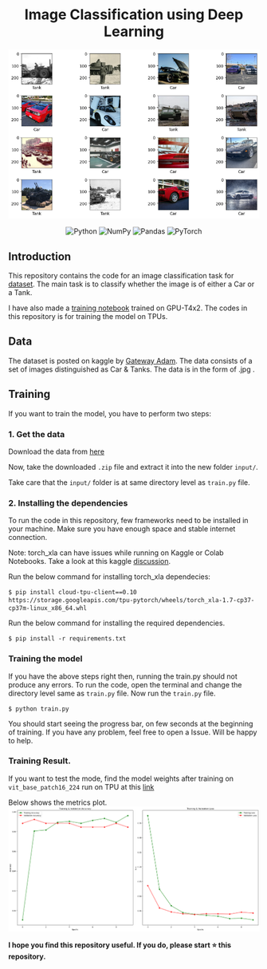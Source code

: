 <h1 align='center'>Image Classification using Deep Learning </h1>

<p align="center">
<img src="assets/title.png" alt="Image Visualisation">
</p>

<p align="center">
<img alt="Python" src="https://img.shields.io/badge/python%20-%2314354C.svg?&style=for-the-badge&logo=python&logoColor=white"/>

<img alt="NumPy" src="https://img.shields.io/badge/numpy%20-%23013243.svg?&style=for-the-badge&logo=numpy&logoColor=white" />

<img alt="Pandas" src="https://img.shields.io/badge/pandas%20-%23150458.svg?&style=for-the-badge&logo=pandas&logoColor=white" />

<img alt="PyTorch" src="https://img.shields.io/badge/PyTorch%20-%23EE4C2C.svg?&style=for-the-badge&logo=PyTorch&logoColor=white" />
</p>

## Introduction 

This repository contains the code for an image classification task for [dataset](https://www.kaggle.com/datasets/gatewayadam/cars-and-tanks-image-classification).
The main task is to classify whether the image is of either a Car or a Tank.

I have also made a [training notebook](https://www.kaggle.com/code/nikhilxb/classification-using-multi-model-trainer-on-torch/notebook) trained on GPU-T4x2.
The codes in this repository is for training the model on TPUs.

## Data

The dataset is posted on kaggle by [Gateway Adam](https://www.kaggle.com/gatewayadam).
The data consists of a set of images distinguished as Car & Tanks. 
The data is in the form of .jpg .

## Training

If you want to train the model, you have to perform two steps:

### 1. Get the data
Download the data from [here](https://www.kaggle.com/datasets/gatewayadam/cars-and-tanks-image-classification)

Now, take the downloaded `.zip` file and extract it into the new folder `input/`.

Take care that the `input/` folder is at same directory level as `train.py` file.

### 2. Installing the dependencies

To run the code in this repository, few frameworks need to be installed in your machine. 
Make sure you have enough space and stable internet connection.

Note: torch_xla can have issues while running on Kaggle or Colab Notebooks. Take a look at this kaggle [discussion](https://www.kaggle.com/general/201365).

Run the below command for installing torch_xla dependecies:

```shell
$ pip install cloud-tpu-client==0.10 https://storage.googleapis.com/tpu-pytorch/wheels/torch_xla-1.7-cp37-cp37m-linux_x86_64.whl
```
Run the below command for installing the required dependencies.

```shell
$ pip install -r requirements.txt
```
### Training the model
If you have the above steps right then, running the train.py should not produce any errors. 
To run the code, open the terminal and change the directory level same as `train.py` file. 
Now run the `train.py` file.

```shell
$ python train.py
```
You should start seeing the progress bar, on few seconds at the beginning of training.
If you have any problem, feel free to open a Issue. Will be happy to help.

### Training Result.

If you want to test the mode, find the model weights after training on  `vit_base_patch16_224` run on TPU at this [link](https://drive.google.com/file/d/1OIJQtnbBM8Ii866mibH4AZ6h5wwxE-P2/view?usp=share_link) 

Below shows the metrics plot.
![Metrics](assets/results.png)

**I hope you find this repository useful. If you do, please start ⭐ this repository.**

